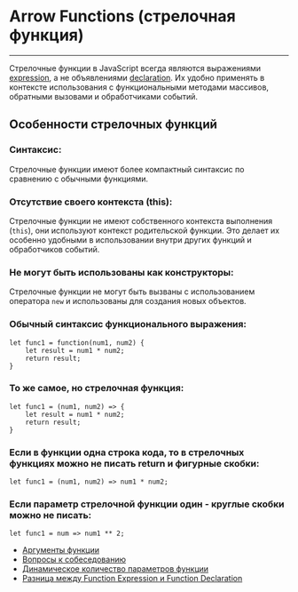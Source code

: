 # Arrow Functions (стрелочная функция)
____

Стрелочные функции в JavaScript всегда являются выражениями [expression](./difference.md), а не объявлениями [declaration](difference.md). Их удобно применять в контексте использования с функциональными методами массивов, обратными вызовами и обработчиками событий.

## Особенности стрелочных функций

### Синтаксис:
Стрелочные функции имеют более компактный синтаксис по сравнению с обычными функциями. 

### Отсутствие своего контекста (this):
Стрелочные функции не имеют собственного контекста выполнения (`this`), они используют контекст родительской функции. Это делает их особенно удобными в использовании внутри других функций и обработчиков событий.

### Не могут быть использованы как конструкторы:
Стрелочные функции не могут быть вызваны с использованием оператора `new` и использованы для создания новых объектов.

### Обычный синтаксис функционального выражения:
```
let func1 = function(num1, num2) {
	let result = num1 * num2;
	return result;
}
```

### То же самое, но стрелочная функция:
```
let func1 = (num1, num2) => {
	let result = num1 * num2;
	return result;
}
```
### Если в функции одна строка кода, то в стрелочных функциях можно не писать return и фигурные скобки:
```
let func1 = (num1, num2) => num1 * num2;
```
### Если параметр стрелочной функции один - круглые скобки можно не писать:
```
let func1 = num => num1 ** 2;
```

- [Аргументы функции](./arguments.md)
- [Вопросы к собеседованию](../../README.md)
- [Динамическое количество параметров функции](./dynamicArguments.md)
- [Разница между Function Expression и Function Declaration](./difference.md)